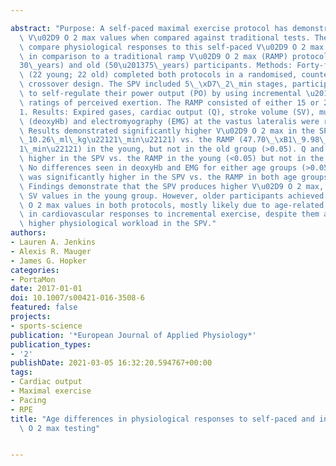 ---
abstract: "Purpose: A self-paced maximal exercise protocol has demonstrated higher\
  \ V\u02D9 O 2 max values when compared against traditional tests. The aim was to\
  \ compare physiological responses to this self-paced V\u02D9 O 2 max protocol (SPV)\
  \ in comparison to a traditional ramp V\u02D9 O 2 max (RAMP) protocol in young (18\u2013\
  30\_years) and old (50\u201375\_years) participants. Methods: Forty-four participants\
  \ (22 young; 22 old) completed both protocols in a randomised, counter-balanced,\
  \ crossover design. The SPV included 5\_\xD7\_2\_min stages, participants were able\
  \ to self-regulate their power output (PO) by using incremental \u2018clamps' in\
  \ ratings of perceived exertion. The RAMP consisted of either 15 or 20\_W\_min\u2212\
  1. Results: Expired gases, cardiac output (Q), stroke volume (SV), muscular deoxyhaemoglobin\
  \ (deoxyHb) and electromyography (EMG) at the vastus lateralis were recorded throughout.\
  \ Results demonstrated significantly higher V\u02D9 O 2 max in the SPV (49.68\_\xB1\
  \_10.26\_ml\_kg\u22121\_min\u22121) vs. the RAMP (47.70\_\xB1\_9.98\_ml\_kg\u2212\
  1\_min\u22121) in the young, but not in the old group (>0.05). Q and SV were significantly\
  \ higher in the SPV vs. the RAMP in the young (<0.05) but not in the old group (>0.05).\
  \ No differences seen in deoxyHb and EMG for either age groups (>0.05). Peak PO\
  \ was significantly higher in the SPV vs. the RAMP in both age groups (<0.05). Conclusion:\
  \ Findings demonstrate that the SPV produces higher V\u02D9 O 2 max, peak Q and\
  \ SV values in the young group. However, older participants achieved similar V\u02D9\
  \ O 2 max values in both protocols, mostly likely due to age-related differences\
  \ in cardiovascular responses to incremental exercise, despite them achieving a\
  \ higher physiological workload in the SPV."
authors:
- Lauren A. Jenkins
- Alexis R. Mauger
- James G. Hopker
categories:
- PortaMon
date: 2017-01-01
doi: 10.1007/s00421-016-3508-6
featured: false
projects:
- sports-science
publication: '*European Journal of Applied Physiology*'
publication_types:
- '2'
publishDate: 2021-03-05 16:32:20.594767+00:00
tags:
- Cardiac output
- Maximal exercise
- Pacing
- RPE
title: "Age differences in physiological responses to self-paced and incremental V\u02D9\
  \ O 2 max testing"

---
